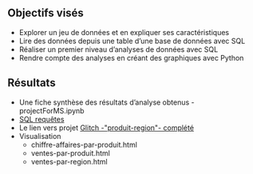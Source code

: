 ## Objectifs visés
* Explorer un jeu de données et en expliquer ses caractéristiques
* Lire des données depuis une table d’une base de données avec SQL
* Réaliser un premier niveau d’analyses de données avec SQL
* Rendre compte des analyses en créant des graphiques avec Python
## Résultats
* Une fiche synthèse des résultats d’analyse obtenus -  projectForMS.ipynb
* [SQL requêtes](projectMS.sql)
* Le lien vers projet [Glitch -\"produit-region\"- complété](https://glitch.com/edit/#!/produit-region?path=README.md%3A1%3A0)
* Visualisation
  * chiffre-affaires-par-produit.html
  * ventes-par-produit.html
  * ventes-par-region.html
